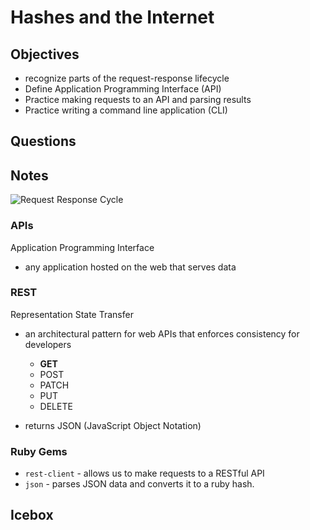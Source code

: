 # Hashes and the Internet

## Objectives

- recognize parts of the request-response lifecycle
- Define Application Programming Interface (API)
- Practice making requests to an API and parsing results
- Practice writing a command line application (CLI)

## Questions

## Notes

![Request Response Cycle](https://mdn.mozillademos.org/files/17297/simple-client-server.png)

### APIs

Application Programming Interface

- any application hosted on the web that serves data

### REST

Representation State Transfer

- an architectural pattern for web APIs that enforces consistency for developers
  - **GET**
  - POST
  - PATCH
  - PUT
  - DELETE

- returns JSON (JavaScript Object Notation)

### Ruby Gems

- `rest-client` - allows us to make requests to a RESTful API
- `json` - parses JSON data and converts it to a ruby hash.

## Icebox